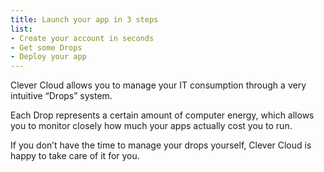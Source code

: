 ```yaml
---
title: Launch your app in 3 steps
list:
- Create your account in seconds
- Get some Drops
- Deploy your app 
---
```

Clever Cloud allows you to manage your IT consumption through a very intuitive “Drops” system. 

Each Drop represents a certain amount of computer energy, which allows you to monitor closely how much your apps actually cost you to run. 

If you don’t have the time to manage your drops yourself, Clever Cloud is happy to take care of it for you.